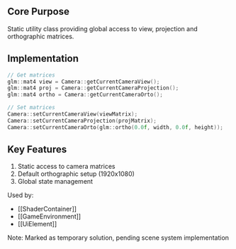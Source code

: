 ## Core Purpose
Static utility class providing global access to view, projection and orthographic matrices.

## Implementation
```cpp
// Get matrices
glm::mat4 view = Camera::getCurrentCameraView();
glm::mat4 proj = Camera::getCurrentCameraProjection();
glm::mat4 ortho = Camera::getCurrentCameraOrto();

// Set matrices
Camera::setCurrentCameraView(viewMatrix);
Camera::setCurrentCameraProjection(projMatrix);
Camera::setCurrentCameraOrto(glm::ortho(0.0f, width, 0.0f, height));
```

## Key Features
1. Static access to camera matrices
2. Default orthographic setup (1920x1080)
3. Global state management

Used by:
- [[ShaderContainer]]
- [[GameEnvironment]]
- [[UiElement]]

Note: Marked as temporary solution, pending scene system implementation
